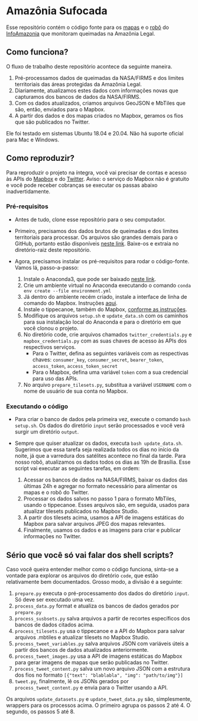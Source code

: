 # Amazônia Sufocada

Esse repositório contém o código fonte para os [mapas](#) e o [robô](https://twitter.com/botqueimadas) do [InfoAmazonia](https://twitter.com/InfoAmazoniaBR) que monitoram queimadas na Amazônia Legal.

## Como funciona?

O fluxo de trabalho deste repositório acontece da seguinte maneira.

1. Pré-processamos dados de queimadas da NASA/FIRMS e dos limites territoriais das áreas protegidas da Amazônia Legal.
2. Diariamente, atualizamos estes dados com informações novas que capturamos dos bancos de dados da NASA/FIRMS.
3. Com os dados atualizados, criamos arquivos GeoJSON e MbTiles que são, então, enviados para o Mapbox.
4. A partir dos dados e dos mapas criados no Mapbox, geramos os fios que são publicados no Twitter.

Ele foi testado em sistemas Ubuntu 18.04 e 20.04. Não há suporte oficial para Mac e Windows.

## Como reproduzir?

Para reproduzir o projeto na íntegra, você vai precisar de contas e acesso às APIs do [Mapbox](https://www.mapbox.com/) e do [Twitter](https://developer.twitter.com/en). Aviso: o serviço do Mapbox não é gratuito e você pode receber cobranças se executar os passas abaixo inadvertidamente.

### Pré-requisitos

- Antes de tudo, clone esse repositório para o seu computador.

- Primeiro, precisamos dos dados brutos de queimadas e dos limites territoriais para processar. Os arquivos são grandes demais para o GitHub, portanto estão disponíveis [neste link](https://drive.google.com/file/d/1wqCokvhoHcVgJ7QnmS-kIypwgDFkIJBr/view?usp=sharing). Baixe-os e extraia no diretório-raiz deste repositório.

- Agora, precisamos instalar os pré-requisitos para rodar o código-fonte. Vamos lá, passo-a-passo:
	1. Instale o Anaconda3, que pode ser baixado [neste link](https://www.anaconda.com/products/individual).
	2. Crie um ambiente virtual no Anaconda executando o comando `conda env create --file environment.yml`
	3. Já dentro do ambiente recém criado, instale a interface de linha de comando do Mapbox. Instruções [aqui](https://github.com/mapbox/mapbox-cli-py).
	4. Instale o tippecanoe, também do Mapbox, [conforme as instruções](https://github.com/mapbox/tippecanoe).
	5. Modifique os arquivos `setup.sh` e `update_data.sh` com os caminhos para sua instalação local do Anaconda e para o diretório em que você clonou o projeto.
	6. No diretório code, crie arquivos chamados `twitter_credentials.py` e `mapbox_credentials.py` com as suas chaves de acesso às APIs dos respectivos serviços.
		- Para o Twitter, defina as seguintes variáveis com as respectivas chaves: `consumer_key`, `consumer_secret`, `bearer_token`, `access_token`, `access_token_secret`
		- Para o Mapbox, defina uma variável `token` com a sua credencial para uso das APIs.
	7. No arquivo `prepare_tilesets.py`, substitua a variável `USERNAME` com o nome de usuário de sua conta no Mapbox.

### Executando o código

- Para criar o banco de dados pela primeira vez, execute o comando `bash setup.sh`. Os dados do diretório `input` serão processados e você verá surgir um diretório `output`.

- Sempre que quiser atualizar os dados, executa `bash update_data.sh`. Sugerimos que essa tarefa seja realizada todos os dias no início da noite, já que a varredura dos satélites acontece no final da tarde. Para nosso robô, atualizamos os dados todos os dias as 19h de Brasília. Esse script vai executar as seguintes tarefas, em ordem:
	1. Acessar os bancos de dados na NASA/FIRMS, baixar os dados das últimas 24h e agregar no formato necessário para alimentar os mapas e o robô do Twitter.
	2. Processar os dados salvos no passo 1 para o formato MbTiles, usando o tippecanoe. Esses arquivos são, em seguida, usados para atualizar tilesets publicados no Mapbox Studio.
	3. A partir dos tilesets acima, usamos a API de imagens estáticas do Mapbox para salvar arquivos JPEG dos mapas relevantes.
	4. Finalmente, usamos os dados e as imagens para criar e publicar informações no Twitter.

## Sério que você só vai falar dos shell scripts?
Caso você queira entender melhor como o código funciona, sinta-se a vontade para explorar os arquivos do diretório `code`, que estão relativamente bem documentados. Grosso modo, a divisão é a seguinte:

1. `prepare.py` executa o pré-processamento dos dados do diretório `input`. Só deve ser executado uma vez.
2. `process_data.py` format e atualiza os bancos de dados gerados por `prepare.py`
3. `process_susbsets.py` salva arquivos a partir de recortes específicos dos bancos de dados citados acima.
4. `process_tilesets.py` usa o tippecanoe e a API do Mapbox para salvar arquivos .mbtiles e atualizar tilesets no Mapbox Studio.
5. `process_tweet_variables.py` salva arquivos JSON com variáveis úteis a partir dos bancos de dados atualizados anteriormente.
6. `process_tweet_images.py` usa a API de imagens estáticas do Mapbox para gerar imagens de mapas que serão publicadas no Twitter.
7. `process_tweet_content.py` salva um novo arquivo JSON com a estrutura dos fios no formato `[{"text": "blablabla", "img": "path/to/img"}]`
8. `tweet.py`, finalmente, lê os JSONs gerados por `process_tweet_content.py` e envia para o Twitter usando a API.

Os arquivos `update_datasets.py` e `update_tweet_data.py` são, simplesmente, wrappers para os processos acima. O primeiro agrupa os passos 2 até 4. O segundo, os passos 5 até 8. 

